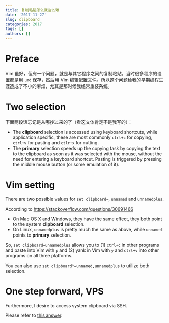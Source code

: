 ```yaml
---
title: 复制粘贴怎么就这么难
date: '2017-11-27'
slug: clipboard
categories: 2017
tags: []
authors: []
---
```




# Preface

Vim 虽好，但有一个问题，就是与其它程序之间的复制粘贴。当时很多程序的设置都是用 `.md` 保存，然后用 Vim 编辑配置文件。所以这个问题给我的早期编程生涯造成了不小的麻烦，尤其是那时候我经常重装系统。


# Two selection

下面两段话忘记是从哪抄过来的了（看这文体肯定不是我写的）：

- The **clipboard** selection is accessed using keyboard shortcuts, while application specific, these are most commonly `ctrl+c` for copying, `ctrl+v` for pasting and `ctlr+x` for cutting.
- The **primary** selection speeds up the copying task by copying the text to the clipboard as soon as it was selected with the mouse, without the need for entering a keyboard shortcut. Pasting is triggered by pressing the middle mouse button (or some emulation of it).



# Vim setting

There are two possible values for `set clipboard=`, `unnamed` and `unnamedplus`.

According to https://stackoverflow.com/questions/30691466

- On Mac OS X and Windows, they have the same effect, they both point to the system **clipboard** selection.
- On Linux, `unnamedplus` is pretty much the same as above, while `unnamed` points to **primary** selection.

So, `set clipboard=unnamedplus` allows you to (1) `ctrl+c` in other programs and paste into Vim with `p` and (2) yank in Vim with `y` and `ctrl+v` into other programs on all three platforms.

You can also use `set clipboard^=unnamed,unnamedplus` to utilize both selection.



# One step forward, VPS

Furthermore, I desire to access system clipboard via SSH. 

Please refer to [this answer](https://stackoverflow.com/questions/36107927).
